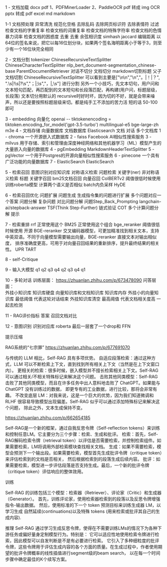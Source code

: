 1 - 文档加载
    docx
    pdf  1、PDFMinerLoader 2、PaddleOCR pdf 转成 img OCR pptx 转成 pdf
    excel
    md  markdown

1-1 文档预处理
    异常清洗  规范化空格 去除乱码 去除网页标识符 去除表情符
    过滤  检查文档的字重复率  检查文档的词重复率  检查文档的特殊字符率  检查文档的色情暴力词率 检查文档的困惑度
    去重  去重 余弦相识度 simhash  jaccard  编辑距离
    以64位的签名来说，把它以每16位划分块，如果两个签名海明距离小于等于3，则至少有一个16位块完全相同

    
2 - 文档分割
    tokenizer
    ChineseRecursiveTextSplitter
    ChineseCharacterTextSplitter
    nlp_bert_document-segmentation_chinese-base
    ParentDocumentRetriever
    对话不切分  文档切分 markdown切割标题
    父子文档切割 ChineseRecursiveTextSplitter 
    可以看到主要是["\n\n","\n","。|！|？", "\.\s|\!\s|\?\s","；|;\s","，|,\s"] 进行分割
    另外一个小技巧，先文本切句，用户问和文本短句匹配，再匹配到的文本短句和长段落匹配，再构建(用户问，标题层级，长段落)
    文本切分用默认的 recursive时好时坏，因为切的不好，就是会带来噪声，所以还是要按照标题层级来切。都是纯手工不添加的苦力活
    短的话 50-100 即可
    
3 - embedding 向量化
    openai -- tiktokenencoding = tiktoken.encoding_for_model('gpt-3.5-turbo')
    multilingual-e5
    bge-large-zh
    m3e
4 - 文档存储  向量数据库 文档数据库  Elasticsearch
             文档  对话
             多个文档库
             1 - chroma  一个开源嵌入式数据库
             2 - faiss  Facebook AI相似性搜索服务
             3 - milvus  用于存储、索引和管理由深度神经网络和其他机器学习（ML）模型产生的大量嵌入向量的数据库
             4 - pgEmbedding  MarkdownHeaderTextSplitter
             5 - pgVector  一个用于Postgres的开源向量相似性搜索服务
             6 - pinecone  一个具有广泛功能的向量数据库
             7 - ElasticSearch	ElasticSearch

5 - 检索召回  意图识别对应知识库
             对称语义检索    问题检索 关键字(ner)
             非对称语义检索   标题 关键字召回 bm25文档召回 向量召回  ColBERTv2 阈值很低时候使用  训练roberta模型 计算两个语义是否相似  batch内负采样 
             HyDE

6 - 检索召回优化  问题扩展  问题生成   生成指令集的问题进行扩展 多个问题对应一个答案
                问题分解   复杂问题  对比问题分解
                问题Step_Back_Prompting   langchain-ai/stepback-answer
                TSF(Think Step-Further)
                链式验证
                COT  多个计算问题分解 提示

7 - 检索重排  rrf 正常使用这个
             BM25  正常使用这个组合
             bge_reranker  阈值很低时候使用
             开源 BGE-reranker 交叉编码器模型，可更加精准找到相关文本，支持中英双语。不同于向量模型需要输出向量，BGE-reranker 直接文本对输出相似度，
             排序准确度更高，可用于对向量召回结果的重新排序，提升最终结果的相关性。
             UPR 
             TART

8 - self-Critique


9 - 输入大模型   q1 q2 q3 q4
               q2 q3 q4 q1


10 - 多轮对话  训练层面： https://zhuanlan.zhihu.com/p/673478090
              问答层面：  
              外挂小知识库
              知识库硬盘  向量知识库和文档知识库
              知识库内存  外挂小的向量知识库   最低阈值 代表这轮对话结束 外挂知识库清空 最高阈值 代表文档相关度高 一起去检测

11 - RAG评价指标
      答案  召回文档对比

12 - 意图识别  识别对应库  roberta 最后一层套了一个drop和 FFN

提示压缩

RAG系统的“七宗罪”
https://zhuanlan.zhihu.com/p/677691070

与传统的 LLM 相比，Self-RAG 具有多项优势。
自适应段落检索：通过这种方式，LLM 可以不断检索上下文，直到找到所有相关上下文（当然是在上下文窗口内）。
更相关的检索：很多时候，嵌入模型并不擅长检索相关上下文。Self-RAG 可以通过相关/不相关特殊标记来解决这个问题。
击败其他同类模型：Self-RAG 击败了其他同类模型，而且在许多任务中出人意料地击败了 ChatGPT。如果能与 ChatGPT 没有训练过的数据，
即更专有的工业数据，进行比较，那将会非常有趣。
不改变底层 LM：对我来说，这是一个巨大的优势，因为我们知道微调和 RLHF 很容易导致模型出现偏差。Self-RAG 似乎可以通过添加特殊标记来解决这个问题，
除此之外，文本生成保持不变。

https://zhuanlan.zhihu.com/p/662654185

Self-RAG是一个新的框架，通过自我反思令牌（Self-reflection tokens）来训练和控制任意LM。它主要分为三个步骤：检索、生成和批评。
检索：首先，Self-RAG解码检索令牌（retrieval token）以评估是否需要检索，并控制检索组件。如果需要检索，LM将调用外部检索模块查找相关文档。
生成：如果不需要检索，模型会预测下一个输出段。如果需要检索，模型首先生成批评令牌（critique token）来评估检索到的文档是否相关，
然后根据检索到的段落生成后续内容。
批评：如果需要检索，模型进一步评估段落是否支持生成。最后，一个新的批评令牌（critique token）评估响应的整体效用。

训练

Self-RAG 的训练包括三个模型：检索器（Retriever）、评论家（Critic）和生成器（Generator）。
首先，训练评论家，使用检索器检索到的段落以及反思令牌增强指令-输出数据。
然后，使用标准的下一个 token 预测目标来训练生成器 LM，以学习生成 自然延续(continuations)以及特殊 tokens (用来检索或批评其自己的生成内容).

推理
Self-RAG 通过学习生成反思令牌，使得在不需要训练LMs的情况下为各种下游任务或偏好量身定制模型行为。特别是：
它可以适应性地使用检索令牌进行检索，因此模型可以自发判断是不是有必要进行检索。
它引入了多种细粒度的批评令牌，这些令牌用于评估生成内容的各个方面的质量。在生成过程中，作者使用期望的批评令牌概率的线性插值进行segment级的beam search，
以在每一个时间步骤中确定最佳的K个续写方案。